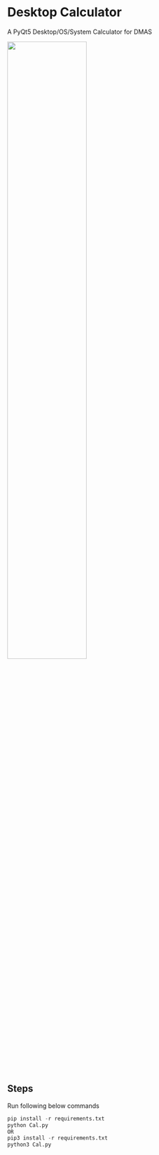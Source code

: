 # Desktop Calculator
A PyQt5 Desktop/OS/System Calculator for DMAS

<img src="https://i.imgur.com/wldXYSY.png" width="60%" />

## Steps

Run following below commands
```py
pip install -r requirements.txt
python Cal.py
OR
pip3 install -r requirements.txt
python3 Cal.py
```

